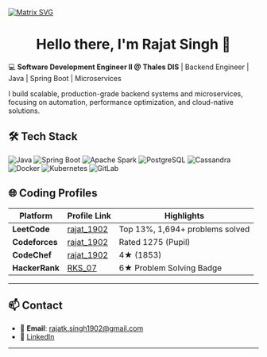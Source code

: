 [![Matrix SVG](https://raw.githubusercontent.com/rodrigograca31/rodrigograca31/master/matrix.svg)](https://www.youtube.com/channel/UCcSu42m7xhCumIKkKupnpRA) 
<p>
  <h1 align="center"><b>Hello there, I'm Rajat Singh 👋</b></h1>
</p>

💻 **Software Development Engineer II @ Thales DIS** | Backend Engineer | Java | Spring Boot | Microservices  

I build scalable, production-grade backend systems and microservices, focusing on automation, performance optimization, and cloud-native solutions.
## 🛠️ Tech Stack
![Java](https://img.shields.io/badge/Java-ED8B00?style=for-the-badge&logo=openjdk&logoColor=white)
![Spring Boot](https://img.shields.io/badge/Spring%20Boot-6DB33F?style=for-the-badge&logo=springboot&logoColor=white)
![Apache Spark](https://img.shields.io/badge/Apache%20Spark-E25A1C?style=for-the-badge&logo=apachespark&logoColor=white)
![PostgreSQL](https://img.shields.io/badge/PostgreSQL-336791?style=for-the-badge&logo=postgresql&logoColor=white)
![Cassandra](https://img.shields.io/badge/Cassandra-1287B1?style=for-the-badge&logo=apachecassandra&logoColor=white)
![Docker](https://img.shields.io/badge/Docker-2496ED?style=for-the-badge&logo=docker&logoColor=white)
![Kubernetes](https://img.shields.io/badge/Kubernetes-326CE5?style=for-the-badge&logo=kubernetes&logoColor=white)
![GitLab](https://img.shields.io/badge/GitLab-FC6D26?style=for-the-badge&logo=gitlab&logoColor=white)


## 🌐 Coding Profiles

| Platform       | Profile Link                                                   | Highlights                                 |
|---------------|---------------------------------------------------------------|-------------------------------------------|
| **LeetCode**   | [rajat_1902](https://leetcode.com/u/rajat_1902)               | Top 13%, 1,694+ problems solved          |
| **Codeforces** | [rajat_1902](https://codeforces.com/profile/rajat_1902)       | Rated 1275 (Pupil)                        |
| **CodeChef**   | [rajat_1902](https://www.codechef.com/users/rajat_1902)       | 4★ (1853)                                 |
| **HackerRank** | [RKS_07](https://www.hackerrank.com/RKS__07)                  | 6★ Problem Solving Badge                 |
---

## 📫 Contact
- 📧 **Email**: rajatk.singh1902@gmail.com  
- 💼 [LinkedIn](https://linkedin.com/in/rajat-kumar-singh-a816791a5)  

---


<!--
**Sunchit/Sunchit** is a ✨ _special_ ✨ repository because its `README.md` (this file) appears on your GitHub profile.

### Hi there <img src="https://github.com/TheDudeThatCode/TheDudeThatCode/raw/master/Assets/Hi.gif" style="max-width:100%;" width="29px"> 
Here are some ideas to get you started:

[![Coding Decoded's github activity graph](https://activity-graph.herokuapp.com/graph?username=Sunchit&theme=dracula)](https://github.com/Sunchit/Coding-Decoded)

- 🔭 I’m currently working on ...
- 🌱 I’m currently learning ...
- 👯 I’m looking to collaborate on ...
- 🤔 I’m looking for help with ...
- 💬 Ask me about ...
- 📫 How to reach me: ...
- 😄 Pronouns: ...
- ⚡ Fun fact: ...
-->
